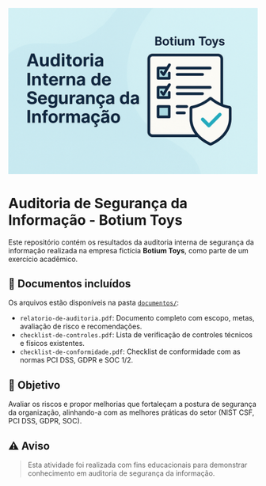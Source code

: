 <p align="center">
  <img src="banner.png" alt="Banner da Auditoria Interna de Segurança da Informação" />
</p>

# Auditoria de Segurança da Informação - Botium Toys

Este repositório contém os resultados da auditoria interna de segurança da informação realizada na empresa fictícia **Botium Toys**, como parte de um exercício acadêmico.

## 📁 Documentos incluídos

Os arquivos estão disponíveis na pasta [`documentos/`](documentos):

- `relatorio-de-auditoria.pdf`: Documento completo com escopo, metas, avaliação de risco e recomendações.
- `checklist-de-controles.pdf`: Lista de verificação de controles técnicos e físicos existentes.
- `checklist-de-conformidade.pdf`: Checklist de conformidade com as normas PCI DSS, GDPR e SOC 1/2.

## 🎯 Objetivo

Avaliar os riscos e propor melhorias que fortaleçam a postura de segurança da organização, alinhando-a com as melhores práticas do setor (NIST CSF, PCI DSS, GDPR, SOC).

## ⚠️ Aviso

> Esta atividade foi realizada com fins educacionais para demonstrar conhecimento em auditoria de segurança da informação.

